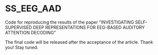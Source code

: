 # SS_EEG_AAD
Code for reproducing the results of the paper "INVESTIGATING SELF-SUPERVISED DEEP REPRESENTATIONS FOR EEG-BASED AUDITORY ATTENTION DECODING"

The final code will be released after the acceptance of the article. Thank you! 
Stay tuned.
